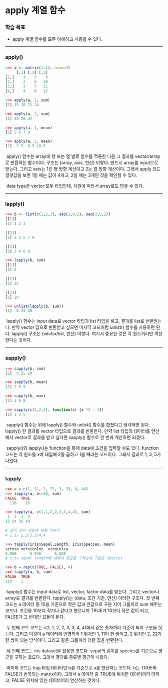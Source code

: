 # apply 계열 함수



### 학습 목표

- apply 계열 함수를 모두 이해하고 사용할 수 있다.



---



### apply()

```R
>>> a <- matrix(1:12, nrow=4)
     [,1] [,2] [,3]
[1,]    1    5    9
[2,]    2    6   10
[3,]    3    7   11
[4,]    4    8   12

>>> apply(a, 1, sum)
[1] 15 18 21 24

>>> apply(a, 2, sum)
[1] 10 26 42

>>> apply(a, 1, mean)
[1] 5 6 7 8

>>> apply(a, 2, mean)
[1]  2.5  6.5 10.5
```

​	apply() 함수는 array에 행 또는 열 별로 함수를 적용한 다음 그 결과를 vector/array로 반환하는 함수이다. 구조는 (array, axis, 연산) 이렇다. 반드시 array를 input으로 받는다. 그리고 axis는 1은 행 방향 계산이고 2는 열 방향 계산이다. 그래서 apply 코드 결괏값을 보면 1일 때는 값이 4개고, 2일 때는 3개인 것을 확인할 수 있다.

​	data type은 vector 모두 타입인데, 차원에 따라서 array로도 받을 수 있다.



---



### lapply()

```R
>>> b <- list(c(1,2,3), seq(1,9,2), seq(2,8,2))
[[1]]
[1] 1 2 3

[[2]]
[1] 1 3 5 7 9

[[3]]
[1] 2 4 6 8

>>> lapply(b, sum)
[[1]]
[1] 6

[[2]]
[1] 25

[[3]]
[1] 20

>>> unlist(lapply(b, sum))
[1]  6 25 20


```

​	lapply() 함수는 input data로 vector 타입과 list 타입을 넣고, 결과를 list로 반환받는다. 만약 vector 값으로 반환받고 싶으면 마지막 코드처럼 unlist() 함수를 사용하면 된다. lapply() 구조는 (vector/list, 연산) 이렇다. 여기서 중요한 것은 각 원소끼리만 계산한다는 것이다.



---



### sapply()

```R
>>> sapply(b, sum)
[1]  6 25 20

>>> sapply(b, mean)
[1] 2 5 5

>>> sapply(b, max)
[1] 3 9 8

>>> sapply(c(1,2,3), function(x) {x *2 - 1})
[1] 1 3 5
```

​	sapply() 함수는 위에 lapply() 함수와 unlist() 함수를 합쳤다고 생각하면 된다. lapply() 한 결과를 vector 타입으로 결과를 반환한다. 만약 list 타입의 데이터를 연산해서 vector로 결과를 받고 싶다면 sapply() 함수로 한 번에 계산하면 되겠다.

​	sapply()와 lapply()는 function을 통해 data에 조건을 입력할 수도 있다. function 코드는 각 원소를 x에 대입해 2를 곱하고 1을 빼라는 코드이다. 그래서 결과로 1, 3, 5가 나왔다.



---



### tapply

```R
>>> a = c(1, 11, 2, 22, 3, 33, 4, 44)
>>> tapply(a, a<=10, sum)
FALSE  TRUE 
  110    10

>>> tapply(a, c(1,1,2,2,3,3,4,4), sum)
 1  2  3  4 
12 24 36 48

# 값이 같은 것들에 대해 더하기
# 1,1/ 2,2/3,3/4,4

>>> tapply(iris$Sepal.Length, iris$Species, mean)
setosa versicolor  virginica 
5.006      5.936      6.588
# iris sepal length에 대해서 평균을 구하는데 기준은 Species

>>> b = rep(c(TRUE, FALSE), 4)
>>> tapply(a, b, sum)
FALSE  TRUE 
110    1
```

​	tapply() 함수는 input data로 list, vector, factor data를 받는다. 그리고 vector나 array로 결과를 반환한다. tapply()는 (data, 조건 기준, 연산) 이러한 구조다. 첫 번째 코드는 a 데이터 중 10을 기준으로 작은 값과 큰값으로 구분 지어 그룹끼리 sum 해주는 코드다. 조건을 10보다 작거나 같다고 했으니까 TRUE가 10보다 작은 값이 되고, FALSE가 그 반대인 값들이 된다.

​	두 번째 코드 코드는 c(1, 1, 2, 2, 3, 3, 4, 4)에서 같은 숫자끼리 기준이 되어 구분을 짓는다. 그리고 이것이 a 데이터에 반영되어 1 위치인 1, 11이 한 쌍이고, 2 위치인 2, 22가 한 쌍이 되는 방식이다. 그리고 같은 그룹끼리 더한 값을 반환한다.

​	세 번째 코드는 iris dataset을 활용한 코드다. sepal의 길이를 species를 기준으로 평균을 구하는 코드다. 그래서 결과로 종류별 평균이 나왔다.

​	마지막 코드는 logi 타입 데이터인 b를 기준으로 a를 연산하는 코드다. b는 TRUE와 FALSE가 반복되는 matrix이다. 그래서 a 데이터 중 TRUE에 위치한 데이터끼리 더하고, FALSE 위치에 있는 데이터끼리 연산하는 것이다.